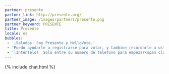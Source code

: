 ```yaml
---
partner: presente
partner_link: http://presente.org/
partner_image: /images/partners/presente.png
partner_keyword: PRESENTE
title: Presente
locale: es
bubbles:
 - '¡Saludos! Soy Presente y HelloVote.'
 - 'Puedo ayudarle a registrarse para votar, y tambien recordarle a usted y sus amigos que voten.'
 - '¡Inténtelo!  Solo entre su numero de telefono para empezar<span class="mobileOnly">, o <a href="https://m.me/hellovote">empiece un chat por Facebook Messenger</a></span>.'
---
```

{% include chat.html %}
